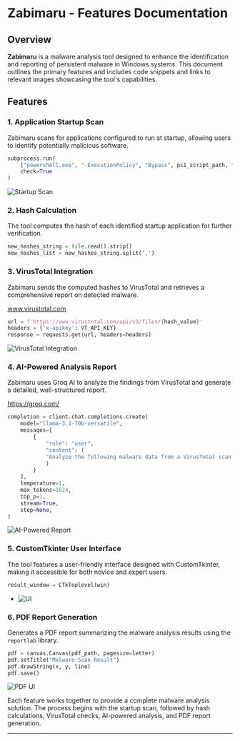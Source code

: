 
# Zabimaru - Features Documentation

## Overview
**Zabimaru** is a malware analysis tool designed to enhance the identification and reporting of persistent malware in Windows systems. This document outlines the primary features and includes code snippets and links to relevant images showcasing the tool's capabilities.

## Features

### 1. Application Startup Scan
Zabimaru scans for applications configured to run at startup, allowing users to identify potentially malicious software.

  ```python
  subprocess.run(
      ["powershell.exe", "-ExecutionPolicy", "Bypass", ps1_script_path, "-OutputFilePath", temp_file_path],
      check=True
  )
  ```
 ![Startup Scan](https://github.com/jithukv143/j/blob/master/Startup_Scan.png)

### 2. Hash Calculation
The tool computes the hash of each identified startup application for further verification.

  ```python
  new_hashes_string = file.read().strip()
  new_hashes_list = new_hashes_string.split(',')
  ```


### 3. VirusTotal Integration
Zabimaru sends the computed hashes to VirusTotal and retrieves a comprehensive report on detected malware.

www.virustotal.com


  ```python
  url = f'https://www.virustotal.com/api/v3/files/{hash_value}'
  headers = {'x-apikey': VT_API_KEY}
  response = requests.get(url, headers=headers)
  ```
 ![VirusTotal Integration](https://github.com/jithukv143/j/blob/master/virustotal.png)

### 4. AI-Powered Analysis Report
Zabimaru uses Groq AI to analyze the findings from VirusTotal and generate a detailed, well-structured report.

https://groq.com/


  ```python
  completion = client.chat.completions.create(
      model="llama-3.1-70b-versatile",
      messages=[
          {
              "role": "user",
              "content": (
              "Analyze the following malware data from a VirusTotal scan report. Provide a summary..."
              )
          }
      ],
      temperature=1,
      max_tokens=1024,
      top_p=1,
      stream=True,
      stop=None,
  )
  ```
 ![AI-Powered Report](https://github.com/jithukv143/j/blob/master/groq2.png)

### 5. CustomTkinter User Interface
The tool features a user-friendly interface designed with CustomTkinter, making it accessible for both novice and expert users.

  ```python
  result_window = CTkToplevel(win)
  ```
- ![UI](https://github.com/jithukv143/j/blob/master/tkinter.png)

### 6. PDF Report Generation
Generates a PDF report summarizing the malware analysis results using the `reportlab` library.

  ```python
  pdf = canvas.Canvas(pdf_path, pagesize=letter)
  pdf.setTitle("Malware Scan Result")
  pdf.drawString(x, y, line)
  pdf.save()
  ```
![PDF UI](https://github.com/jithukv143/j/blob/master/report.png)


Each feature works together to provide a complete malware analysis solution. The process begins with the startup scan, followed by hash calculations, VirusTotal checks, AI-powered analysis, and PDF report generation.

---



